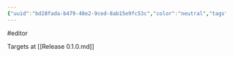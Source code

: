 ```yaml
---
{"uuid":"bd28fada-b479-48e2-9ced-8ab15e9fc53c","color":"neutral","tags":["editor"],"embeds":[],"links":["Release 0.1.0.md"],"todos":{"done":[],"pending":[]}}
---
```

#editor

Targets at [[Release 0.1.0.md]]